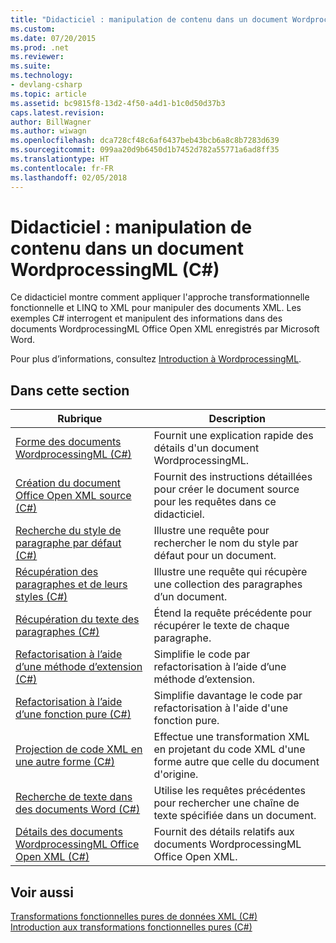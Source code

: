 ```yaml
---
title: "Didacticiel : manipulation de contenu dans un document WordprocessingML (C#)"
ms.custom: 
ms.date: 07/20/2015
ms.prod: .net
ms.reviewer: 
ms.suite: 
ms.technology:
- devlang-csharp
ms.topic: article
ms.assetid: bc9815f8-13d2-4f50-a4d1-b1c0d50d37b3
caps.latest.revision: 
author: BillWagner
ms.author: wiwagn
ms.openlocfilehash: dca728cf48c6af6437beb43bcb6a8c8b7283d639
ms.sourcegitcommit: 099aa20d9b6450d1b7452d782a55771a6ad8ff35
ms.translationtype: HT
ms.contentlocale: fr-FR
ms.lasthandoff: 02/05/2018
---
```

# <a name="tutorial-manipulating-content-in-a-wordprocessingml-document-c"></a>Didacticiel : manipulation de contenu dans un document WordprocessingML (C#)
Ce didacticiel montre comment appliquer l'approche transformationnelle fonctionnelle et LINQ to XML pour manipuler des documents XML. Les exemples C# interrogent et manipulent des informations dans des documents WordprocessingML Office Open XML enregistrés par Microsoft Word.  
  
 Pour plus d’informations, consultez [Introduction à WordprocessingML](http://ericwhite.com/blog/introduction-to-wordprocessingml-series/).  
  
## <a name="in-this-section"></a>Dans cette section  
  
|Rubrique|Description|  
|-----------|-----------------|  
|[Forme des documents WordprocessingML (C#)](../../../../csharp/programming-guide/concepts/linq/shape-of-wordprocessingml-documents.md)|Fournit une explication rapide des détails d'un document WordprocessingML.|  
|[Création du document Office Open XML source (C#)](../../../../csharp/programming-guide/concepts/linq/creating-the-source-office-open-xml-document.md)|Fournit des instructions détaillées pour créer le document source pour les requêtes dans ce didacticiel.|  
|[Recherche du style de paragraphe par défaut (C#)](../../../../csharp/programming-guide/concepts/linq/finding-the-default-paragraph-style.md)|Illustre une requête pour rechercher le nom du style par défaut pour un document.|  
|[Récupération des paragraphes et de leurs styles (C#)](../../../../csharp/programming-guide/concepts/linq/retrieving-the-paragraphs-and-their-styles.md)|Illustre une requête qui récupère une collection des paragraphes d’un document.|  
|[Récupération du texte des paragraphes (C#)](../../../../csharp/programming-guide/concepts/linq/retrieving-the-text-of-the-paragraphs.md)|Étend la requête précédente pour récupérer le texte de chaque paragraphe.|  
|[Refactorisation à l’aide d’une méthode d’extension (C#)](../../../../csharp/programming-guide/concepts/linq/refactoring-using-an-extension-method.md)|Simplifie le code par refactorisation à l’aide d’une méthode d’extension.|  
|[Refactorisation à l’aide d’une fonction pure (C#)](../../../../csharp/programming-guide/concepts/linq/refactoring-using-a-pure-function.md)|Simplifie davantage le code par refactorisation à l'aide d'une fonction pure.|  
|[Projection de code XML en une autre forme (C#)](../../../../csharp/programming-guide/concepts/linq/projecting-xml-in-a-different-shape.md)|Effectue une transformation XML en projetant du code XML d'une forme autre que celle du document d'origine.|  
|[Recherche de texte dans des documents Word (C#)](../../../../csharp/programming-guide/concepts/linq/finding-text-in-word-documents.md)|Utilise les requêtes précédentes pour rechercher une chaîne de texte spécifiée dans un document.|  
|[Détails des documents WordprocessingML Office Open XML (C#)](../../../../csharp/programming-guide/concepts/linq/details-of-office-open-xml-wordprocessingml-documents.md)|Fournit des détails relatifs aux documents WordprocessingML Office Open XML.|  
  
## <a name="see-also"></a>Voir aussi  
 [Transformations fonctionnelles pures de données XML (C#)](../../../../csharp/programming-guide/concepts/linq/pure-functional-transformations-of-xml.md)  
 [Introduction aux transformations fonctionnelles pures (C#)](../../../../csharp/programming-guide/concepts/linq/introduction-to-pure-functional-transformations.md)
